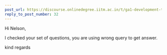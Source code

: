 ```yaml
---
post_url: https://discourse.onlinedegree.iitm.ac.in/t/ga1-development-tools-discussion-thread-tds-jan-2025/161083/33
reply_to_post_number: 32
---
```

Hi Nelson,

I checked your set of questions, you are using wrong query to get answer.

kind regards